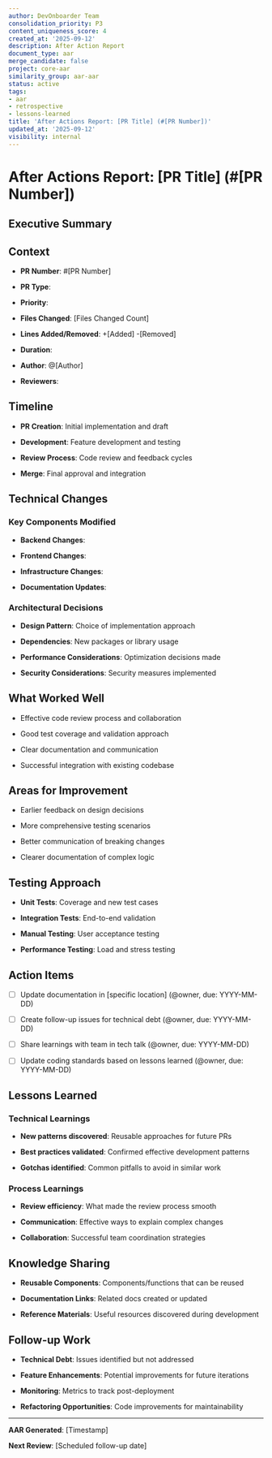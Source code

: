 ```yaml
---
author: DevOnboarder Team
consolidation_priority: P3
content_uniqueness_score: 4
created_at: '2025-09-12'
description: After Action Report
document_type: aar
merge_candidate: false
project: core-aar
similarity_group: aar-aar
status: active
tags:
- aar
- retrospective
- lessons-learned
title: 'After Actions Report: [PR Title] (#[PR Number])'
updated_at: '2025-09-12'
visibility: internal
---
```


# After Actions Report: [PR Title] (#[PR Number])

## Executive Summary

<!-- Brief description of what was accomplished in this PR -->

## Context

- **PR Number**: #[PR Number]

- **PR Type**: <!-- Feature/Bug Fix/Enhancement/Refactor/Infrastructure -->

- **Priority**: <!-- Critical/High/Medium/Low -->

- **Files Changed**: [Files Changed Count]

- **Lines Added/Removed**: +[Added] -[Removed]

- **Duration**: <!-- Open Date to Merge Date -->

- **Author**: @[Author]

- **Reviewers**: <!-- @reviewer1, @reviewer2 -->

## Timeline

<!-- Key milestones and activities -->

- **PR Creation**: Initial implementation and draft

- **Development**: Feature development and testing

- **Review Process**: Code review and feedback cycles

- **Merge**: Final approval and integration

## Technical Changes

<!-- Summary of technical implementation -->

### Key Components Modified

- **Backend Changes**: <!-- API endpoints, database changes, etc. -->

- **Frontend Changes**: <!-- UI updates, component changes, etc. -->

- **Infrastructure Changes**: <!-- CI/CD, deployment, configuration -->

- **Documentation Updates**: <!-- README, docs, comments -->

### Architectural Decisions

<!-- Important technical decisions made during development -->

- **Design Pattern**: Choice of implementation approach

- **Dependencies**: New packages or library usage

- **Performance Considerations**: Optimization decisions made

- **Security Considerations**: Security measures implemented

## What Worked Well

<!-- Successful patterns and effective processes -->

- Effective code review process and collaboration

- Good test coverage and validation approach

- Clear documentation and communication

- Successful integration with existing codebase

## Areas for Improvement

<!-- Process bottlenecks and improvement opportunities -->

- Earlier feedback on design decisions

- More comprehensive testing scenarios

- Better communication of breaking changes

- Clearer documentation of complex logic

## Testing Approach

<!-- How the changes were validated -->

- **Unit Tests**: Coverage and new test cases

- **Integration Tests**: End-to-end validation

- **Manual Testing**: User acceptance testing

- **Performance Testing**: Load and stress testing

## Action Items

<!-- Specific improvements to implement -->

- [ ] Update documentation in [specific location] (@owner, due: YYYY-MM-DD)

- [ ] Create follow-up issues for technical debt (@owner, due: YYYY-MM-DD)

- [ ] Share learnings with team in tech talk (@owner, due: YYYY-MM-DD)

- [ ] Update coding standards based on lessons learned (@owner, due: YYYY-MM-DD)

## Lessons Learned

<!-- Key insights and knowledge gained -->

### Technical Learnings

- **New patterns discovered**: Reusable approaches for future PRs

- **Best practices validated**: Confirmed effective development patterns

- **Gotchas identified**: Common pitfalls to avoid in similar work

### Process Learnings

- **Review efficiency**: What made the review process smooth

- **Communication**: Effective ways to explain complex changes

- **Collaboration**: Successful team coordination strategies

## Knowledge Sharing

<!-- Information to share with the team -->

- **Reusable Components**: Components/functions that can be reused

- **Documentation Links**: Related docs created or updated

- **Reference Materials**: Useful resources discovered during development

## Follow-up Work

<!-- Related work that should be prioritized -->

- **Technical Debt**: Issues identified but not addressed

- **Feature Enhancements**: Potential improvements for future iterations

- **Monitoring**: Metrics to track post-deployment

- **Refactoring Opportunities**: Code improvements for maintainability

---

**AAR Generated**: [Timestamp]

**Next Review**: [Scheduled follow-up date]
